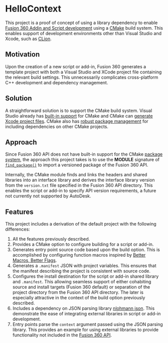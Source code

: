 # HelloContext 

This project is a proof of concept of using a library dependency to enable [Fusion 360 Addin and Script development][1]
using a [CMake][2] build system. This enables support of development environments other than Visual Studio and Xcode,
such as [CLion][3].

## Motivation

Upon the creation of a new script or add-in, Fusion 360 generates a template project with both a Visual Studio and XCode
project file containing the relevant build settings. This unnecessarily complicates cross-platform C++ development and
dependency management. 

## Solution

A straightforward solution is to support the CMake build system. Visual Studio already has [built-in support][4] for
CMake and CMake can [generate Xcode project files][5]. CMake also has [robust package management][6] for including
dependencies on other CMake projects.

## Approach

Since Fusion 360 API does not have built-in support for the CMake [package system][6], the approach this project takes
is to use the **MODULE** signature of [`find_package()`][7] to import a versioned package of the Fusion 360 API.

Internally, the CMake module finds and links the headers and shared libraries into an interface library and derives the 
interface library version from the `version.txt` file specified in the Fusion 360 API directory. This enables the script
or add-in to specify API version requirements, a future not currently not supported by AutoDesk.

## Features

This project includes a derivation of the default project with the following differences:

1. All the features previously described.
2. Provides a CMake option to configure building for a script or add-in.
3. Generates entry point source code based upon the build option. This is accomplished by configuring 
function macros inspired by [Better Macros, Better Flags][10]. 
3. Generates a `.manifest` JSON with project variables. This ensures that the manifest describing the project
is consistent with source code.
4. Configures the install destination for the script or add-in shared library and `.manifest`. This allowing
seamless support of either cohabiting source and install targets (Fusion 360 default) or separation of the project
directory from the Fusion 360 API directory. The later is especially attractive in the context of the build option
previously described.
5. Includes a dependency on JSON parsing library [nlohmann json][8]. This demonstrate the ease of integrating external
libraries in script or add-in development.
6. Entry points parse the `context` argument passed using the JSON parsing library. This provides an example for using
external libraries to provide functionality not included in the [Fusion 360 API][1].


[1]: https://autodeskfusion360.github.io/
[2]: https://cmake.org/cmake/help/latest/
[3]: https://www.jetbrains.com/clion/
[4]: https://docs.microsoft.com/en-us/cpp/build/cmake-projects-in-visual-studio
[5]: https://cmake.org/cmake/help/latest/generator/Xcode.html
[6]: https://cmake.org/cmake/help/latest/manual/cmake-packages.7.html
[7]: https://cmake.org/cmake/help/latest/command/find_package.html
[8]: https://github.com/nlohmann/json
[9]: http://help.autodesk.com/view/fusion360/ENU/?guid=WritingDebugging_UM 
[10]: https://www.fluentcpp.com/2019/05/28/better-macros-better-flags/